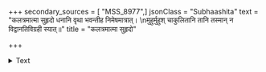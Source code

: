 +++
secondary_sources = [ "MSS_8977",]
jsonClass = "Subhaashita"
text = "कलत्रमात्मा सुहृदो धनानि वृथा भवन्तीह निमेषमात्रात्।  \nमुहुर्मुहुश् चाकुलितानि तानि तस्मान् न विद्वानतिविग्रही स्यात्॥"
title = "कलत्रमात्मा सुहृदो"

+++

<details><summary>Text</summary>

कलत्रमात्मा सुहृदो धनानि वृथा भवन्तीह निमेषमात्रात्।  
मुहुर्मुहुश् चाकुलितानि तानि तस्मान् न विद्वानतिविग्रही स्यात्॥
</details>
